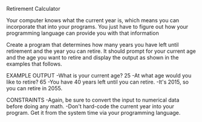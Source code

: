 Retirement Calculator

Your computer knows what the current year is, which means
you can incorporate that into your programs. You just have
to figure out how your programming language can provide 
you with that information

Create a program that determines how many years you have
left until retirement and the year you can retire. It should 
prompt for your current age and the age you want to retire
and display the output as shown in the examples that follows.

EXAMPLE OUTPUT
-What is your current age? 25
-At what age would you like to retire? 65
-You have 40 years left until you can retire.
-It's 2015, so you can retire in 2055.

CONSTRAINTS
-Again, be sure to convert the input to numerical data before doing any math.
-Don't hard-code the current year into your program.
 Get it from the system time via your programming language.